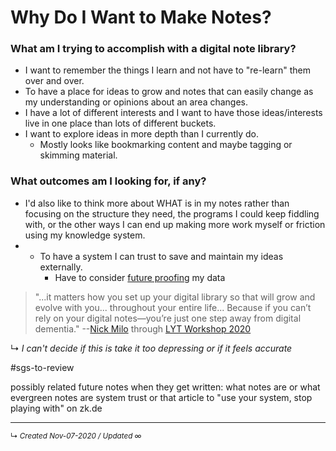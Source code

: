 # Why Do I Want to Make Notes?

### What am I trying to accomplish with a digital note library?

- I want to remember the things I learn and not have to "re-learn" them over and over.
- To have a place for ideas to grow and notes that can easily change as my understanding or opinions about an area changes.
- I have a lot of different interests and I want to have those ideas/interests live in one place than lots of different buckets.
- I want to explore ideas in more depth than I currently do.
	- Mostly looks like bookmarking content and maybe tagging or skimming material.


### What outcomes am I looking for, if any?

- I'd also like to think more about WHAT is in my notes rather than focusing on the structure they need, the programs I could keep fiddling with, or the other ways I can end up making more work myself or friction using my knowledge system.
- - To have a system I can trust to save and maintain my ideas externally.
	- Have to consider [future proofing](../../-box/what-is-future-proof.md) my data


> "...it matters how you set up your digital library so that will grow and evolve with you... throughout your entire life... Because if you can’t rely on your digital notes—you’re just one step away from digital dementia."  --[Nick Milo](../../zk-public/-nick-milo.md) through [LYT Workshop 2020](../../zk-public/-lyt-workshop-map.md)

↳ *I can't decide if this is take it too depressing or if it feels accurate*






#sgs-to-review 

possibly related future notes when they get written:
what notes are or what evergreen notes are
system trust or that article to "use your system, stop playing with" on zk.de






------------------------
<small>↳ <i>Created Nov-07-2020 / Updated ∞ </i></small>